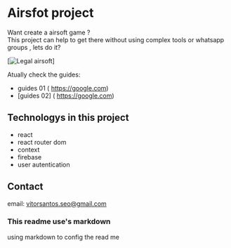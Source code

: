 # Airsfot project 

Want create a airsoft game ? <br/>
This project can help to get there without using complex tools or whatsapp
groups , lets do it?


[![Legal airsoft ](https://static.wixstatic.com/media/9a6344_a467d195f83540188a2068265600d423~mv2.jpg/v1/crop/x_277,y_0,w_4022,h_1959/fill/w_640,h_312,al_c,q_80,usm_0.66_1.00_0.01,enc_auto/criadas%20para%20evoluir.jpg "Let's play")]

Atually check the guides:

- guides 01 ( https://google.com)
- [guides 02] ( https://google.com) 


## Technologys in this project

- react
- react router dom
- context
- firebase
- user autentication

## Contact

email: vitorsantos.seo@gmail.com

### This readme use's markdown

using markdown to config the read me

